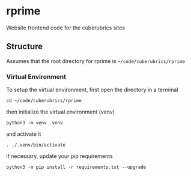 # rprime
Website frontend code for the cuberubrics sites

## Structure

Assumes that the root directory for rprime is `~/code/cuberubrics/rprime`

### Virtual Environment

To setup the virtual environment, first open the directory in a terminal

`cd ~/code/cuberubrics/rprime`

then initialize the virtual environment (venv)

`python3 -m venv .venv`

and activate it

`. ./.venv/bin/activate`

if necessary, update your pip requirements

`python3 -m pip install -r requirements.txt --upgrade`
